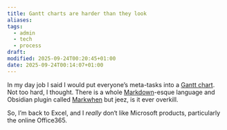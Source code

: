 ```yaml
---
title: Gantt charts are harder than they look
aliases:
tags:
  - admin
  - tech
  - process
draft:
modified: 2025-09-24T00:20:45+01:00
date: 2025-09-24T00:14:07+01:00
---
```

In my day job I said I would put everyone’s meta-tasks into a [Gantt chart](https://en.wikipedia.org/wiki/Gantt_chart). Not too hard, I thought. There is a whole [Markdown](https://en.wikipedia.org/wiki/Markdown)-esque language and Obsidian plugin called [Markwhen](https://github.com/mark-when/obsidian-plugin) but jeez, is it ever overkill. 

So, I’m back to Excel, and I *really* don‘t like Microsoft products, particularly the online Office365. 
